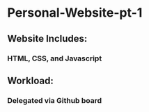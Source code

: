 # Personal-Website-pt-1

## Website Includes:
### HTML, CSS, and Javascript

## Workload:
### Delegated via Github board
